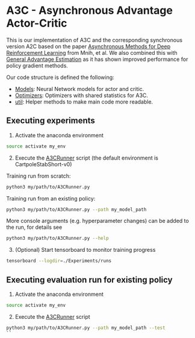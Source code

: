 # A3C - Asynchronous Advantage Actor-Critic 

This is our implementation of A3C and the corresponding synchronous version A2C based on the paper [Asynchronous Methods for Deep Reinforcement Learning](https://arxiv.org/abs/1602.01783) from Mnih, et al.
We also combined this with [General Advantage Estimation](https://arxiv.org/abs/1506.02438) as it has shown improved performance for policy gradient methods.   

Our code structure is defined the following:
- [Models](./Models): Neural Network models for actor and critic.  
- [Optimizers](./Optimizers): Optimizers with shared statistics for A3C.  
- [util](./util): Helper methods to make main code more readable.


## Executing experiments
1) Activate the anaconda environment
```bash
source activate my_env
```
2) Execute the [A3CRunner](../A3CRunner.py) script (the default environment is CartpoleStabShort-v0)

Training run from scratch:
```bash
python3 my/path/to/A3CRunner.py
```

Training run from an existing policy:
```bash
python3 my/path/to/A3CRunner.py --path my_model_path
```

More console arguments (e.g. hyperparameter changes) can be added to the run, for details see
```bash
python3 my/path/to/A3CRunner.py --help
```

3) (Optional) Start tensorboard to monitor training progress
```bash
tensorboard --logdir=./Experiments/runs 
```

## Executing evaluation run for existing policy
1) Activate the anaconda environment
```bash
source activate my_env
```

2) Execute the [A3CRunner](../A3CRunner.py) script
```bash
python3 my/path/to/A3CRunner.py --path my_model_path --test
``